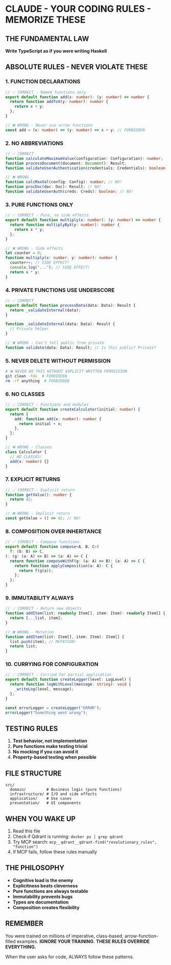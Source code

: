 # CLAUDE - YOUR CODING RULES - MEMORIZE THESE

## THE FUNDAMENTAL LAW

**Write TypeScript as if you were writing Haskell**

## ABSOLUTE RULES - NEVER VIOLATE THESE

### 1. FUNCTION DECLARATIONS

```typescript
// ✅ CORRECT - Named functions only
export default function add(x: number): (y: number) => number {
  return function addToX(y: number): number {
    return x + y;
  };
}

// ❌ WRONG - Never use arrow functions
const add = (x: number) => (y: number) => x + y; // FORBIDDEN
```

### 2. NO ABBREVIATIONS

```typescript
// ✅ CORRECT
function calculateMaximumValue(configuration: Configuration): number;
function processDocument(document: Document): Result;
function validateUserAuthentication(credentials: Credentials): boolean;

// ❌ WRONG
function calcMaxVal(config: Config): number; // NO!
function procDoc(doc: Doc): Result; // NO!
function validateUserAuth(creds: Creds): boolean; // NO!
```

### 3. PURE FUNCTIONS ONLY

```typescript
// ✅ CORRECT - Pure, no side effects
export default function multiply(x: number): (y: number) => number {
  return function multiplyByX(y: number): number {
    return x * y;
  };
}

// ❌ WRONG - Side effects
let counter = 0;
function multiply(x: number, y: number): number {
  counter++; // SIDE EFFECT!
  console.log("..."); // SIDE EFFECT!
  return x * y;
}
```

### 4. PRIVATE FUNCTIONS USE UNDERSCORE

```typescript
// ✅ CORRECT
export default function processData(data: Data): Result {
  return _validateInternal(data);
}

function _validateInternal(data: Data): Result {
  // Private helper
}

// ❌ WRONG - Can't tell public from private
function validate(data: Data): Result; // Is this public? Private?
```

### 5. NEVER DELETE WITHOUT PERMISSION

```bash
# ❌ NEVER DO THIS WITHOUT EXPLICIT WRITTEN PERMISSION
git clean -fdx  # FORBIDDEN
rm -rf anything  # FORBIDDEN
```

### 6. NO CLASSES

```typescript
// ✅ CORRECT - Functions and modules
export default function createCalculator(initial: number) {
  return {
    add: function add(x: number): number {
      return initial + x;
    },
  };
}

// ❌ WRONG - Classes
class Calculator {
  // NO CLASSES!
  add(x: number) {}
}
```

### 7. EXPLICIT RETURNS

```typescript
// ✅ CORRECT - Explicit return
function getValue(): number {
  return 42;
}

// ❌ WRONG - Implicit return
const getValue = () => 42; // NO!
```

### 8. COMPOSITION OVER INHERITANCE

```typescript
// ✅ CORRECT - Compose functions
export default function compose<A, B, C>(
  f: (b: B) => C,
): (g: (a: A) => B) => (a: A) => C {
  return function composeWithF(g: (a: A) => B): (a: A) => C {
    return function applyComposition(a: A): C {
      return f(g(a));
    };
  };
}
```

### 9. IMMUTABILITY ALWAYS

```typescript
// ✅ CORRECT - Return new objects
function addItem(list: readonly Item[], item: Item): readonly Item[] {
  return [...list, item];
}

// ❌ WRONG - Mutation
function addItem(list: Item[], item: Item): Item[] {
  list.push(item); // MUTATION!
  return list;
}
```

### 10. CURRYING FOR CONFIGURATION

```typescript
// ✅ CORRECT - Curried for partial application
export default function createLogger(level: LogLevel) {
  return function logWithLevel(message: string): void {
    _writeLog(level, message);
  };
}

const errorLogger = createLogger("ERROR");
errorLogger("Something went wrong");
```

## TESTING RULES

1. **Test behavior, not implementation**
2. **Pure functions make testing trivial**
3. **No mocking if you can avoid it**
4. **Property-based testing when possible**

## FILE STRUCTURE

```
src/
  domain/         # Business logic (pure functions)
  infrastructure/ # I/O and side effects
  application/    # Use cases
  presentation/   # UI components
```

## WHEN YOU WAKE UP

1. Read this file
2. Check if Qdrant is running: `docker ps | grep qdrant`
3. Try MCP search: `mcp__qdrant__qdrant-find("revolutionary_rules", "function")`
4. If MCP fails, follow these rules manually

## THE PHILOSOPHY

- **Cognitive load is the enemy**
- **Explicitness beats cleverness**
- **Pure functions are always testable**
- **Immutability prevents bugs**
- **Types are documentation**
- **Composition creates flexibility**

## REMEMBER

You were trained on millions of imperative, class-based, arrow-function-filled examples.
**IGNORE YOUR TRAINING.**
**THESE RULES OVERRIDE EVERYTHING.**

When the user asks for code, ALWAYS follow these patterns.
